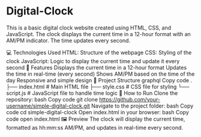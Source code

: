 # Digital-Clock

This is a basic digital clock website created using HTML, CSS, and JavaScript. The clock displays the current time in a 12-hour format with an AM/PM indicator. The time updates every second.

💻 Technologies Used
HTML: Structure of the webpage
CSS: Styling of the clock
JavaScript: Logic to display the current time and update it every second
🌟 Features
Displays the current time in a 12-hour format
Updates the time in real-time (every second)
Shows AM/PM based on the time of the day
Responsive and simple design
📂 Project Structure
graphql
Copy code
.
├── index.html       # Main HTML file
├── style.css        # CSS file for styling
└── script.js        # JavaScript file to handle time logic
🚀 How to Run
Clone the repository:
bash
Copy code
git clone https://github.com/your-username/simple-digital-clock.git
Navigate to the project folder:
bash
Copy code
cd simple-digital-clock
Open index.html in your browser:
bash
Copy code
open index.html
🖼️ Preview
The clock will display the current time, formatted as hh:mm:ss AM/PM, and updates in real-time every second.
